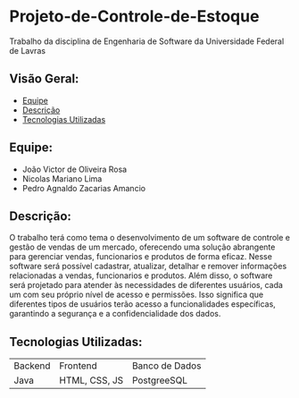 # Projeto-de-Controle-de-Estoque
Trabalho da disciplina de Engenharia de Software da Universidade Federal de Lavras

## Visão Geral:
  * [Equipe](https://github.com/Reestocando/Projeto-de-Controle-de-Estoque/edit/main/README.md#equipe)
  * [Descrição](https://github.com/Reestocando/Projeto-de-Controle-de-Estoque/edit/main/README.md#descri%C3%A7%C3%A3o)
  * [Tecnologias Utilizadas](https://github.com/Reestocando/Projeto-de-Controle-de-Estoque/edit/main/README.md#tecnologias-utilizadas)

## Equipe:
  * João Victor de Oliveira Rosa
  * Nicolas Mariano Lima
  * Pedro Agnaldo Zacarias Amancio

## Descrição:

  O trabalho terá como tema o desenvolvimento de um software de controle e gestão de vendas de um mercado, oferecendo uma solução abrangente para gerenciar vendas, funcionarios e produtos de forma eficaz. Nesse software será possível cadastrar, atualizar, detalhar e remover informações relacionadas a vendas, funcionarios e produtos.
  Além disso, o software será projetado para atender às necessidades de diferentes usuários, cada um com seu próprio nível de acesso e permissões. Isso significa que diferentes tipos de usuários terão acesso a funcionalidades específicas, garantindo a segurança e a confidencialidade dos dados.

## Tecnologias Utilizadas:
<table>
  <tr>
    <td>Backend</td>
    <td>Frontend</td>
    <td>Banco de Dados</td>
  </tr>
  <tr>
    <td>Java</td>
    <td>HTML, CSS, JS</td>
    <td>PostgreeSQL</td>
  </tr>
</table>
